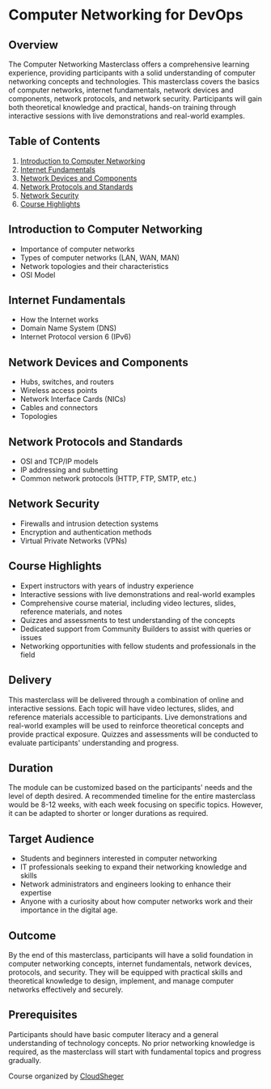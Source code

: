 # Computer Networking for DevOps

## Overview
The Computer Networking Masterclass offers a comprehensive learning experience, providing participants with a solid understanding of computer networking concepts and technologies. This masterclass covers the basics of computer networks, internet fundamentals, network devices and components, network protocols, and network security. Participants will gain both theoretical knowledge and practical, hands-on training through interactive sessions with live demonstrations and real-world examples.

## Table of Contents
1. [Introduction to Computer Networking](#introduction-to-computer-networking)
2. [Internet Fundamentals](#internet-fundamentals)
3. [Network Devices and Components](#network-devices-and-components)
4. [Network Protocols and Standards](#network-protocols-and-standards)
5. [Network Security](#network-security)
6. [Course Highlights](#course-highlights)

## Introduction to Computer Networking
- Importance of computer networks
- Types of computer networks (LAN, WAN, MAN)
- Network topologies and their characteristics
- OSI Model

## Internet Fundamentals
- How the Internet works
- Domain Name System (DNS)
- Internet Protocol version 6 (IPv6)

## Network Devices and Components
- Hubs, switches, and routers
- Wireless access points
- Network Interface Cards (NICs)
- Cables and connectors
- Topologies

## Network Protocols and Standards
- OSI and TCP/IP models
- IP addressing and subnetting
- Common network protocols (HTTP, FTP, SMTP, etc.)

## Network Security
- Firewalls and intrusion detection systems
- Encryption and authentication methods
- Virtual Private Networks (VPNs)

## Course Highlights
- Expert instructors with years of industry experience
- Interactive sessions with live demonstrations and real-world examples
- Comprehensive course material, including video lectures, slides, reference materials, and notes
- Quizzes and assessments to test understanding of the concepts
- Dedicated support from Community Builders to assist with queries or issues
- Networking opportunities with fellow students and professionals in the field

## Delivery
This masterclass will be delivered through a combination of online and interactive sessions. Each topic will have video lectures, slides, and reference materials accessible to participants. Live demonstrations and real-world examples will be used to reinforce theoretical concepts and provide practical exposure. Quizzes and assessments will be conducted to evaluate participants' understanding and progress.

## Duration
The module can be customized based on the participants' needs and the level of depth desired. A recommended timeline for the entire masterclass would be 8-12 weeks, with each week focusing on specific topics. However, it can be adapted to shorter or longer durations as required.

## Target Audience
- Students and beginners interested in computer networking
- IT professionals seeking to expand their networking knowledge and skills
- Network administrators and engineers looking to enhance their expertise
- Anyone with a curiosity about how computer networks work and their importance in the digital age.

## Outcome
By the end of this masterclass, participants will have a solid foundation in computer networking concepts, internet fundamentals, network devices, protocols, and security. They will be equipped with practical skills and theoretical knowledge to design, implement, and manage computer networks effectively and securely.

## Prerequisites
Participants should have basic computer literacy and a general understanding of technology concepts. No prior networking knowledge is required, as the masterclass will start with fundamental topics and progress gradually.

Course organized by [CloudSheger](https://cloudsheger.com)
